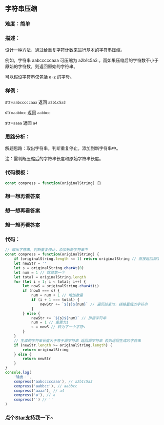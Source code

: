## 字符串压缩

### 难度：简单

### 描述：

设计一种方法，通过给重复字符计数来进行基本的字符串压缩。

例如，字符串 aabcccccaaa 可压缩为 a2b1c5a3 。而如果压缩后的字符数不小于原始的字符数，则返回原始的字符串。

可以假设字符串仅包括 a-z 的字母。

### 样例：

str=`aabcccccaaa` 返回 `a2b1c5a3`

str=`aabbcc` 返回 `aabbcc`

str=`aaaa` 返回 `a4`

### 思路分析：

解题思路：取出字符串，判断重复停止，添加到新字符串中。

注：需判断压缩后的字符串长度和原始字符串长度。

### 代码模板：

```js
const compress = function(originalString) {}
```

### 想一想再看答案

### 想一想再看答案

### 想一想再看答案

### 代码：

```js
// 取出字符串，判断重复停止，添加到新字符串中
const compress = function(originalString) {
	if (originalString.length <= 1) return originalString // 直接返回源字符串
	let newStr = ''
	let s = originalString.charAt(0)
	let num = 1 // 跳过第一个
	let total = originalString.length
	for (let i = 1; i < total; i++) {
		let nowS = originalString.charAt(i)
		if (nowS === s) {
			num = num + 1 // 增加数量
			if (i + 1 === total) {
				newStr += `${s}${num}` // 遍历结束时，拼接最后的字符串
			}
		} else {
			newStr += `${s}${num}` // 拼接字符串
			num = 1 // 重置为1
			s = nowS // 转为下一个字符s
		}
	}
	// 生成的字符串长度大于等于源字符串 返回源字符串 否则返回生成的字符串
	if (newStr.length >= originalString.length) {
		return originalString
	} else {
		return newStr
	}
}
console.log(
	'输出：',
	compress('aabcccccaaa'), // a2b1c5a3
	compress('aabbcc'), // aabbcc
	compress('aaaa'), // a4
	compress('a'), // a
	compress('') // ''
)
```

<!-- 特殊字符串：用于修改/删除markdown的结尾提示语-->

### 点个[Star](https://github.com/OBKoro1/Brush_algorithm)支持我一下~
